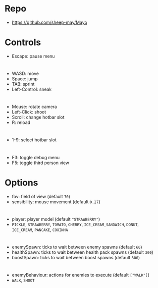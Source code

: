 # Repo
* https://github.com/sheep-may/Mayo
# Controls
* Escape: pause menu
#
* WASD: move
* Space: jump
* TAB: sprint
* Left-Control: sneak
#
* Mouse: rotate camera
* Left-Click: shoot
* Scroll: change hotbar slot
* R: reload
#
* 1-9: select hotbar slot
#
* F3: toggle debug menu
* F5: toggle third person view
# Options
* fov: field of view (default `70`)
* sensibility: mouse movement (default `0.27`)
#
* player: player model (default `"STRAWBERRY"`)
* `PICKLE`, `STRAWBERRY`, `TOMATO`, `CHERRY`, `ICE_CREAM_SANDWICH`, `DONUT`, `ICE_CREAM`, `PANCAKE`, `COXINHA`
#
* enemySpawn: ticks to wait between enemy spawns (default `60`)
* healthSpawn: ticks to wait between health pack spawns (default `300`)
* boostSpawn: ticks to wait between boost spawns (default `300`)
#
* enemyBehaviour: actions for enemies to execute (default `["WALK"]`)
* `WALK`, `SHOOT`